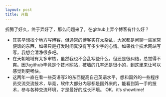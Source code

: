 ```yaml
---
layout: post
title: 开篇
---
```


折腾了好久，终于弄好了，那么问题来了，在github上弄个博客有什么好？
* 其实早想找个地方写博客，但通常的博客实在太杂乱，大家都是闲聊一些家常便饭的东西，如果只是打发时间真没有写多少字的心情。如果找个技术网站写写，我想会清净很多吧。
* 在天朝地域有太多审核，虽然我也不会乱写些什么，但还是很纠结，总觉得不爽。因为github毕竟是个技术网站，被墙的几率还是很小的，到这里来让可以感觉到更畅快。
* 这两年一直在看一些英语写2的东西提高自己英语水平，想和国外的一些程序员交流交流技术，毕竟，软件大部分内容都是国外来的，能看到第一手的技术，参与各种交流环境，才是最好的成长环境。
OK，it‘s showtime! 